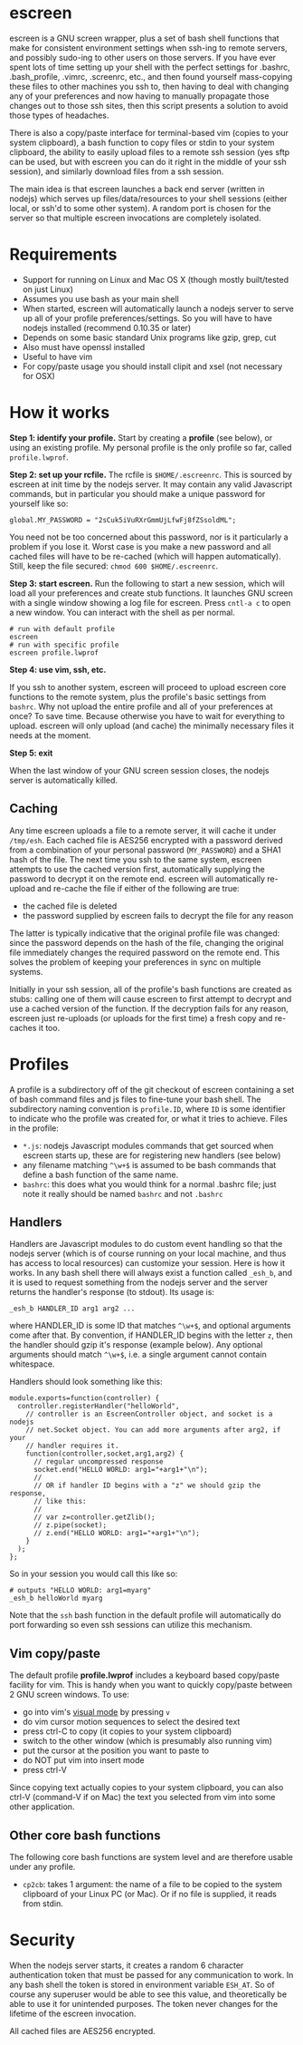 escreen
=======

escreen is a GNU screen wrapper, plus a set of bash shell functions that make
for consistent environment settings when ssh-ing to remote servers, and
possibly sudo-ing to other users on those servers. If you have ever spent lots
of time setting up your shell with the perfect settings for .bashrc,
.bash_profile, .vimrc, .screenrc, etc., and then found yourself mass-copying
these files to other machines you ssh to, then having to deal with changing any
of your preferences and now having to manually propagate those changes out to
those ssh sites, then this script presents a solution to avoid those types of
headaches.

There is also a copy/paste interface for terminal-based vim (copies to your
system clipboard), a bash function to copy files or stdin to your system
clipboard, the ability to easily upload files to a remote ssh session (yes sftp
can be used, but with escreen you can do it right in the middle of your ssh
session), and similarly download files from a ssh session.

The main idea is that escreen launches a back end server (written in nodejs)
which serves up files/data/resources to your shell sessions (either local, or
ssh'd to some other system). A random port is chosen for the server so that
multiple escreen invocations are completely isolated.

# Requirements

* Support for running on Linux and Mac OS X (though mostly built/tested on just Linux)
* Assumes you use bash as your main shell
* When started, escreen will automatically launch a nodejs server to serve up all of your profile preferences/settings. So you will have to have nodejs installed (recommend 0.10.35 or later)
* Depends on some basic standard Unix programs like gzip, grep, cut
* Also must have openssl installed
* Useful to have vim
* For copy/paste usage you should install clipit and xsel (not necessary for OSX)

# How it works

**Step 1: identify your profile.** Start by creating a **profile** (see below),
or using an existing profile. My personal profile is the only profile so far,
called `profile.lwprof`.

**Step 2: set up your rcfile.** The rcfile is `$HOME/.escreenrc`. This is sourced
by escreen at init time by the nodejs server. It may contain any valid
Javascript commands, but in particular you should make a unique password for
yourself like so:

    global.MY_PASSWORD = "2sCuk5iVuRXrGmmUjLfwFj8fZSsoldML";

You need not be too concerned about this password, nor is it particularly a
problem if you lose it.  Worst case is you make a new password and all cached
files will have to be re-cached (which will happen automatically).  Still, keep
the file secured: `chmod 600 $HOME/.escreenrc`.

**Step 3: start escreen.** Run the following to start a new session, which will
load all your preferences and create stub functions. It launches GNU screen
with a single window showing a log file for escreen. Press `cntl-a c` to open a
new window.  You can interact with the shell as per normal.

    # run with default profile
    escreen
    # run with specific profile
    escreen profile.lwprof

**Step 4: use vim, ssh, etc.**

If you ssh to another system, escreen will proceed to upload escreen core
functions to the remote system, plus the profile's basic settings from
`bashrc`. Why not upload the entire profile and all of your preferences at
once? To save time. Because otherwise you have to wait for everything to
upload. escreen will only upload (and cache) the minimally necessary files it
needs at the moment.

**Step 5: exit**

When the last window of your GNU screen session closes, the nodejs server
is automatically killed.

## Caching

Any time escreen uploads a file to a remote server, it will cache it under
`/tmp/esh`. Each cached file is AES256 encrypted with a password derived from a
combination of your personal password (`MY_PASSWORD`) and a SHA1 hash of the
file. The next time you ssh to the same system, escreen attempts to use the
cached version first, automatically supplying the password to decrypt it on the
remote end. escreen will automatically re-upload and re-cache the file if either
of the following are true:

* the cached file is deleted
* the password supplied by escreen fails to decrypt the file for any reason

The latter is typically indicative that the original profile file was changed:
since the password depends on the hash of the file, changing the original file
immediately changes the required password on the remote end. This solves the
problem of keeping your preferences in sync on multiple systems.

Initially in your ssh session, all of the profile's bash functions are created
as stubs: calling one of them will cause escreen to first attempt to decrypt
and use a cached version of the function. If the decryption fails for any
reason, escreen just re-uploads (or uploads for the first time) a fresh copy
and re-caches it too.

# Profiles

A profile is a subdirectory off of the git checkout of escreen containing a
set of bash command files and js files to fine-tune your bash shell. The
subdirectory naming convention is `profile.ID`, where `ID` is some identifier
to indicate who the profile was created for, or what it tries to achieve. Files
in the profile:

* `*.js`: nodejs Javascript modules commands that get sourced when escreen starts up, these are for registering new handlers (see below)
* any filename matching `^\w+$` is assumed to be bash commands that define a bash function of the same name.
* `bashrc`: this does what you would think for a normal .bashrc file; just note it really should be named `bashrc` and not `.bashrc`

## Handlers

Handlers are Javascript modules to do custom event handling so that the nodejs
server (which is of course running on your local machine, and thus has access
to local resources) can customize your session. Here is how it works. In any
bash shell there will always exist a function called `_esh_b`, and it is used
to request something from the nodejs server and the server returns the
handler's response (to stdout). Its usage is:

    _esh_b HANDLER_ID arg1 arg2 ...

where HANDLER_ID is some ID that matches `^\w+$`, and optional arguments come
after that.  By convention, if HANDLER_ID begins with the letter `z`, then the
handler should gzip it's response (example below).  Any optional arguments
should match `^\w+$`, i.e. a single argument cannot contain whitespace.

Handlers should look something like this:

    module.exports=function(controller) {
      controller.registerHandler("helloWorld",
        // controller is an EscreenController object, and socket is a nodejs
        // net.Socket object. You can add more arguments after arg2, if your
        // handler requires it.
        function(controller,socket,arg1,arg2) {
          // regular uncompressed response
          socket.end("HELLO WORLD: arg1="+arg1+"\n");
          //
          // OR if handler ID begins with a "z" we should gzip the response,
          // like this:
          //
          // var z=controller.getZlib();
          // z.pipe(socket);
          // z.end("HELLO WORLD: arg1="+arg1+"\n");
        }
      );
    };

So in your session you would call this like so:

    # outputs "HELLO WORLD: arg1=myarg"
    _esh_b helloWorld myarg

Note that the `ssh` bash function in the default profile will automatically 
do port forwarding so even ssh sessions can utilize this mechanism.

## Vim copy/paste

The default profile **profile.lwprof** includes a keyboard based copy/paste
facility for vim. This is handy when you want to quickly copy/paste between 2
GNU screen windows. To use:

* go into vim's [visual mode](http://vimdoc.sourceforge.net/htmldoc/visual.html) by pressing `v`
* do vim cursor motion sequences to select the desired text
* press ctrl-C to copy (it copies to your system clipboard)
* switch to the other window (which is presumably also running vim)
* put the cursor at the position you want to paste to
* do NOT put vim into insert mode
* press ctrl-V

Since copying text actually copies to your system clipboard, you can also
ctrl-V (command-V if on Mac) the text you selected from vim into some other
application.

## Other core bash functions

The following core bash functions are system level and are therefore usable under any profile.

* `cp2cb`: takes 1 argument: the name of a file to be copied to the system clipboard of your Linux PC (or Mac). Or if no file is supplied, it reads from stdin.

# Security

When the nodejs server starts, it creates a random 6 character authentication
token that must be passed for any communication to work. In any bash shell the
token is stored in environment variable `ESH_AT`. So of course any superuser
would be able to see this value, and theoretically be able to use it for
unintended purposes. The token never changes for the lifetime of the escreen
invocation.

All cached files are AES256 encrypted.
